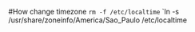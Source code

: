 #How change timezone
`rm -f /etc/localtime`
`ln -s /usr/share/zoneinfo/America/Sao_Paulo /etc/localtime
